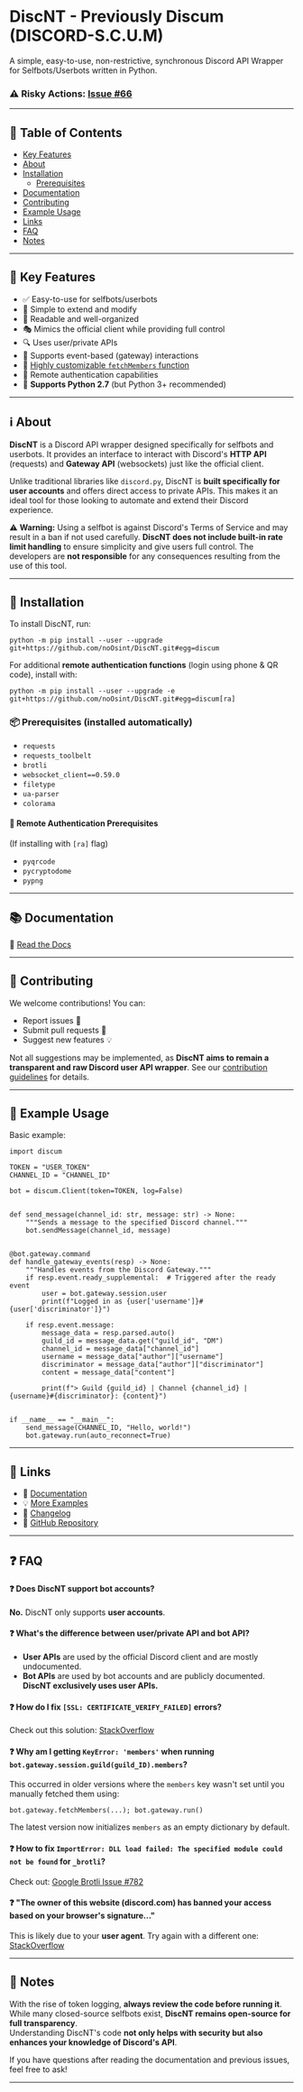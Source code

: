 # DiscNT - Previously Discum (DISCORD-S.C.U.M)
A simple, easy-to-use, non-restrictive, synchronous Discord API Wrapper for Selfbots/Userbots written in Python.

### ⚠️ **Risky Actions**: [Issue #66](https://github.com/noOsint/DiscNT/issues/66#issue-876713938)

---

## 📌 Table of Contents
- [Key Features](#key-features)
- [About](#about)
- [Installation](#installation)
  - [Prerequisites](#prerequisites-installed-automatically-using-above-methods)
- [Documentation](#documentation)
- [Contributing](#contributing)
- [Example Usage](#example-usage)
- [Links](#links)
- [FAQ](#faq)
- [Notes](#notes)

---

## 🚀 Key Features
- ✅ Easy-to-use for selfbots/userbots
- 🔧 Simple to extend and modify
- 📖 Readable and well-organized
- 🎭 Mimics the official client while providing full control
- 🔍 Uses user/private APIs
- 🔄 Supports event-based (gateway) interactions
- 🔬 [Highly customizable `fetchMembers` function](docs/using/fetchingGuildMembers.md)
- 📡 Remote authentication capabilities
- 🐍 **Supports Python 2.7** (but Python 3+ recommended)

---

## ℹ️ About
**DiscNT** is a Discord API wrapper designed specifically for selfbots and userbots. It provides an interface to interact with Discord's **HTTP API** (requests) and **Gateway API** (websockets) just like the official client.

Unlike traditional libraries like `discord.py`, DiscNT is **built specifically for user accounts** and offers direct access to private APIs. This makes it an ideal tool for those looking to automate and extend their Discord experience.

⚠️ **Warning:** Using a selfbot is against Discord's Terms of Service and may result in a ban if not used carefully. **DiscNT does not include built-in rate limit handling** to ensure simplicity and give users full control. The developers are **not responsible** for any consequences resulting from the use of this tool.

---

## 🔧 Installation  
To install DiscNT, run:
```
python -m pip install --user --upgrade git+https://github.com/noOsint/DiscNT.git#egg=discum
```

For additional **remote authentication functions** (login using phone & QR code), install with:
```
python -m pip install --user --upgrade -e git+https://github.com/noOsint/DiscNT.git#egg=discum[ra]
```

### 📦 Prerequisites (installed automatically)
- `requests`
- `requests_toolbelt`
- `brotli`
- `websocket_client==0.59.0`
- `filetype`
- `ua-parser`
- `colorama`

#### 🔑 Remote Authentication Prerequisites
(If installing with `[ra]` flag)
- `pyqrcode`
- `pycryptodome`
- `pypng`

---

## 📚 Documentation
📖 [Read the Docs](https://github.com/noOsint/DiscNT/tree/master/docs)

---

## 🤝 Contributing
We welcome contributions! You can:
- Report issues 🐞
- Submit pull requests 🔀
- Suggest new features 💡

Not all suggestions may be implemented, as **DiscNT aims to remain a transparent and raw Discord user API wrapper**. See our [contribution guidelines](https://github.com/noOsint/DiscNT/blob/master/contributing.md) for details.

---

## 📝 Example Usage
Basic example:
```
import discum

TOKEN = "USER_TOKEN"
CHANNEL_ID = "CHANNEL_ID"

bot = discum.Client(token=TOKEN, log=False)


def send_message(channel_id: str, message: str) -> None:
    """Sends a message to the specified Discord channel."""
    bot.sendMessage(channel_id, message)


@bot.gateway.command
def handle_gateway_events(resp) -> None:
    """Handles events from the Discord Gateway."""
    if resp.event.ready_supplemental:  # Triggered after the ready event
        user = bot.gateway.session.user
        print(f"Logged in as {user['username']}#{user['discriminator']}")

    if resp.event.message:
        message_data = resp.parsed.auto()
        guild_id = message_data.get("guild_id", "DM")
        channel_id = message_data["channel_id"]
        username = message_data["author"]["username"]
        discriminator = message_data["author"]["discriminator"]
        content = message_data["content"]

        print(f"> Guild {guild_id} | Channel {channel_id} | {username}#{discriminator}: {content}")


if __name__ == "__main__":
    send_message(CHANNEL_ID, "Hello, world!")
    bot.gateway.run(auto_reconnect=True)
```

---

## 🔗 Links
- 📖 [Documentation](docs)  
- 💡 [More Examples](examples)  
- 📝 [Changelog](changelog.md)  
- 🔗 [GitHub Repository](https://github.com/noOsint/DiscNT)  

---

## ❓ FAQ

#### ❓ Does DiscNT support bot accounts?  
**No.** DiscNT only supports **user accounts**.

#### ❓ What's the difference between user/private API and bot API?  
- **User APIs** are used by the official Discord client and are mostly undocumented.  
- **Bot APIs** are used by bot accounts and are publicly documented.  
**DiscNT exclusively uses user APIs.**

#### ❓ How do I fix `[SSL: CERTIFICATE_VERIFY_FAILED]` errors?  
Check out this solution: [StackOverflow](https://stackoverflow.com/a/53310545/14776493)

#### ❓ Why am I getting `KeyError: 'members'` when running `bot.gateway.session.guild(guild_ID).members`?  
This occurred in older versions where the `members` key wasn't set until you manually fetched them using:  
```
bot.gateway.fetchMembers(...); bot.gateway.run()
```
The latest version now initializes `members` as an empty dictionary by default.

#### ❓ How to fix `ImportError: DLL load failed: The specified module could not be found` for `_brotli`?  
Check out: [Google Brotli Issue #782](https://github.com/google/brotli/issues/782)

#### ❓ "The owner of this website (discord.com) has banned your access based on your browser's signature..."  
This is likely due to your **user agent**. Try again with a different one: [StackOverflow](https://stackoverflow.com/a/24914742/14776493)

---

## 📝 Notes
With the rise of token logging, **always review the code before running it**. While many closed-source selfbots exist, **DiscNT remains open-source for full transparency**.  
Understanding DiscNT's code **not only helps with security but also enhances your knowledge of Discord's API**.

If you have questions after reading the documentation and previous issues, feel free to ask!

---
